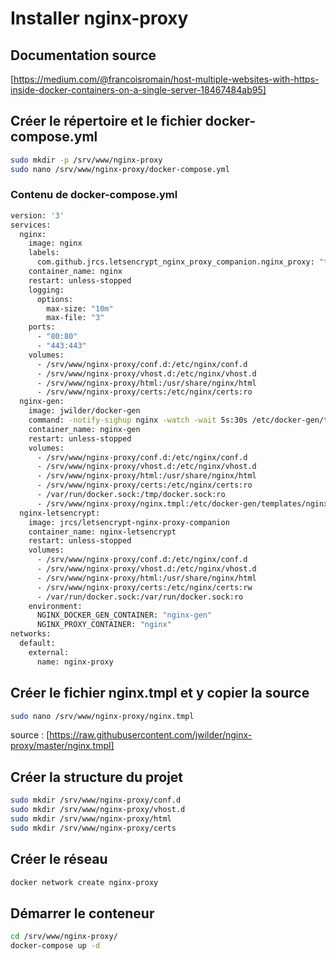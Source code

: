 # Installer nginx-proxy

## Documentation source

[https://medium.com/@francoisromain/host-multiple-websites-with-https-inside-docker-containers-on-a-single-server-18467484ab95]

## Créer le répertoire et le fichier docker-compose.yml

```bash
sudo mkdir -p /srv/www/nginx-proxy
sudo nano /srv/www/nginx-proxy/docker-compose.yml
```

### Contenu de docker-compose.yml

```bash
version: '3'
services:
  nginx:
    image: nginx
    labels:
      com.github.jrcs.letsencrypt_nginx_proxy_companion.nginx_proxy: "true"
    container_name: nginx
    restart: unless-stopped
    logging:
      options:
        max-size: "10m"
        max-file: "3"
    ports:
      - "80:80"
      - "443:443"
    volumes:
      - /srv/www/nginx-proxy/conf.d:/etc/nginx/conf.d
      - /srv/www/nginx-proxy/vhost.d:/etc/nginx/vhost.d
      - /srv/www/nginx-proxy/html:/usr/share/nginx/html
      - /srv/www/nginx-proxy/certs:/etc/nginx/certs:ro
  nginx-gen:
    image: jwilder/docker-gen
    command: -notify-sighup nginx -watch -wait 5s:30s /etc/docker-gen/templates/nginx.tmpl /etc/nginx/conf.d/default.conf
    container_name: nginx-gen
    restart: unless-stopped
    volumes:
      - /srv/www/nginx-proxy/conf.d:/etc/nginx/conf.d
      - /srv/www/nginx-proxy/vhost.d:/etc/nginx/vhost.d
      - /srv/www/nginx-proxy/html:/usr/share/nginx/html
      - /srv/www/nginx-proxy/certs:/etc/nginx/certs:ro
      - /var/run/docker.sock:/tmp/docker.sock:ro
      - /srv/www/nginx-proxy/nginx.tmpl:/etc/docker-gen/templates/nginx.tmpl:ro
  nginx-letsencrypt:
    image: jrcs/letsencrypt-nginx-proxy-companion
    container_name: nginx-letsencrypt
    restart: unless-stopped
    volumes:
      - /srv/www/nginx-proxy/conf.d:/etc/nginx/conf.d
      - /srv/www/nginx-proxy/vhost.d:/etc/nginx/vhost.d
      - /srv/www/nginx-proxy/html:/usr/share/nginx/html
      - /srv/www/nginx-proxy/certs:/etc/nginx/certs:rw
      - /var/run/docker.sock:/var/run/docker.sock:ro
    environment:
      NGINX_DOCKER_GEN_CONTAINER: "nginx-gen"
      NGINX_PROXY_CONTAINER: "nginx"
networks:
  default:
    external:
      name: nginx-proxy
```

## Créer le fichier nginx.tmpl et y copier la source

```bash
sudo nano /srv/www/nginx-proxy/nginx.tmpl
```

source : [https://raw.githubusercontent.com/jwilder/nginx-proxy/master/nginx.tmpl]

## Créer la structure du projet

```bash
sudo mkdir /srv/www/nginx-proxy/conf.d
sudo mkdir /srv/www/nginx-proxy/vhost.d
sudo mkdir /srv/www/nginx-proxy/html
sudo mkdir /srv/www/nginx-proxy/certs
```

## Créer le réseau

```bash
docker network create nginx-proxy
```

## Démarrer le conteneur

```bash
cd /srv/www/nginx-proxy/
docker-compose up -d
```
